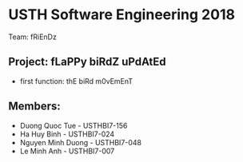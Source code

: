 # USTH Software Engineering 2018
Team: fRiEnDz
## Project: fLaPPy biRdZ uPdAtEd



* first function: thE biRd m0vEmEnT
    




## Members:

* Duong Quoc Tue - USTHBI7-156
* Ha Huy Binh - USTHBI7-024
* Nguyen Minh Duong - USTHBI7-048
* Le Minh Anh - USTHBI7-007
    
